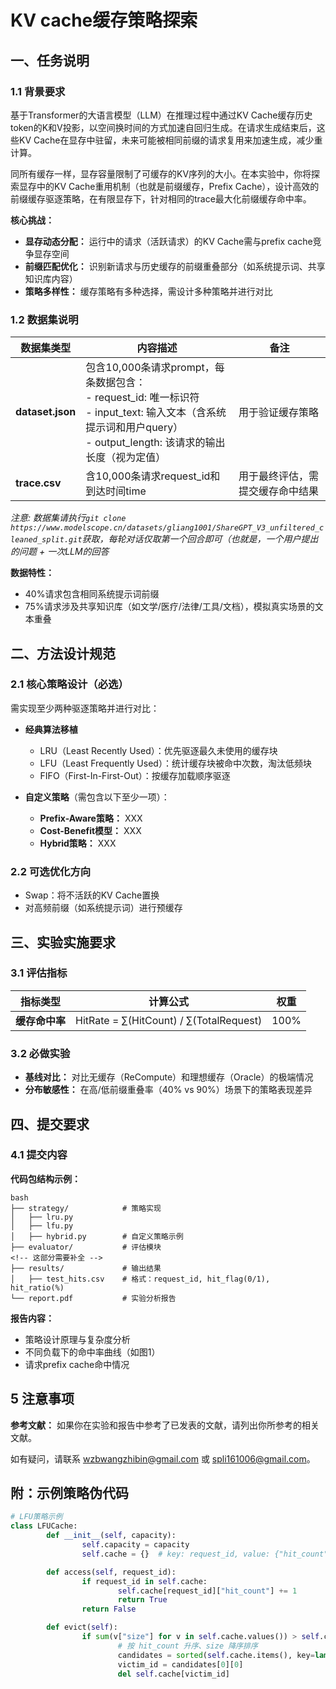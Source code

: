 # KV cache缓存策略探索

## 一、任务说明

### 1.1 背景要求

基于Transformer的大语言模型（LLM）在推理过程中通过KV Cache缓存历史token的K和V投影，以空间换时间的方式加速自回归生成。在请求生成结束后，这些KV Cache在显存中驻留，未来可能被相同前缀的请求复用来加速生成，减少重计算。

同所有缓存一样，显存容量限制了可缓存的KV序列的大小。在本实验中，你将探索显存中的KV Cache重用机制（也就是前缀缓存，Prefix Cache），设计高效的前缀缓存驱逐策略，在有限显存下，针对相同的trace最大化前缀缓存命中率。

**核心挑战：**

- **显存动态分配：** 运行中的请求（活跃请求）的KV Cache需与prefix cache竞争显存空间
- **前缀匹配优化：** 识别新请求与历史缓存的前缀重叠部分（如系统提示词、共享知识库内容）
- **策略多样性：** 缓存策略有多种选择，需设计多种策略并进行对比

### 1.2 数据集说明

| 数据集类型           | 内容描述                                                                                                                                 | 备注                         |
| -------------------- | ---------------------------------------------------------------------------------------------------------------------------------------- | ---------------------------- |
| **dataset.json** | 包含10,000条请求prompt，每条数据包含：<br>- request_id: 唯一标识符<br>- input_text: 输入文本（含系统提示词和用户query）<br>- output_length: 该请求的输出长度（视为定值） | 用于验证缓存策略        |
| **trace.csv**  | 含10,000条请求request_id和到达时间time    | 用于最终评估，需提交缓存命中结果 |

*注意: 数据集请执行`git clone https://www.modelscope.cn/datasets/gliang1001/ShareGPT_V3_unfiltered_cleaned_split.git`获取，每轮对话仅取第一个回合即可（也就是，一个用户提出的问题 + 一次LLM的回答*

**数据特性：**

- 40%请求包含相同系统提示词前缀
- 75%请求涉及共享知识库（如文学/医疗/法律/工具/文档），模拟真实场景的文本重叠

## 二、方法设计规范

### 2.1 核心策略设计（必选）

需实现至少两种驱逐策略并进行对比：

- **经典算法移植**
    - LRU（Least Recently Used）：优先驱逐最久未使用的缓存块
    - LFU（Least Frequently Used）：统计缓存块被命中次数，淘汰低频块
    - FIFO（First-In-First-Out）：按缓存加载顺序驱逐

- **自定义策略**（需包含以下至少一项）：
    - **Prefix-Aware策略：** XXX
    - **Cost-Benefit模型：** XXX
    - **Hybrid策略：** XXX

### 2.2 可选优化方向

- Swap：将不活跃的KV Cache置换
- 对高频前缀（如系统提示词）进行预缓存

## 三、实验实施要求

### 3.1 评估指标

| 指标类型     | 计算公式                                                                                                                      | 权重  |
| ------------ | ----------------------------------------------------------------------------------------------------------------------------- | ----- |
| **缓存命中率**   | HitRate = ∑(HitCount) / ∑(TotalRequest)                                                                                     | 100%   |

<!-- 这里可能需要修改为实际命中长度 -->
### 3.2 必做实验

- **基线对比：** 对比无缓存（ReCompute）和理想缓存（Oracle）的极端情况
- **分布敏感性：** 在高/低前缀重叠率（40% vs 90%）场景下的策略表现差异
<!-- - **消融实验：**  -->

## 四、提交要求

### 4.1 提交内容

**代码包结构示例：**

```
bash
├── strategy/            # 策略实现  
│   ├── lru.py  
│   ├── lfu.py
│   ├── hybrid.py        # 自定义策略示例  
├── evaluator/           # 评估模块  
<!-- 这部分需要补全 -->
├── results/             # 输出结果  
│   ├── test_hits.csv    # 格式：request_id, hit_flag(0/1), hit_ratio(%)  
└── report.pdf           # 实验分析报告
```

**报告内容：**

- 策略设计原理与复杂度分析
- 不同负载下的命中率曲线（如图1）
- 请求prefix cache命中情况

## 5 注意事项

**参考文献：** 如果你在实验和报告中参考了已发表的文献，请列出你所参考的相关文献。

如有疑问，请联系 wzbwangzhibin@gmail.com 或 spli161006@gmail.com。

## 附：示例策略伪代码

```python
# LFU策略示例  
class LFUCache:  
        def __init__(self, capacity):  
                self.capacity = capacity  
                self.cache = {}  # key: request_id, value: {"hit_count": int}  

        def access(self, request_id):  
                if request_id in self.cache:  
                        self.cache[request_id]["hit_count"] += 1  
                        return True  
                return False  

        def evict(self):  
                if sum(v["size"] for v in self.cache.values()) > self.capacity:  
                        # 按 hit_count 升序、size 降序排序  
                        candidates = sorted(self.cache.items(), key=lambda x: (x[1]["hit_count"], -x[1]["size"]))  
                        victim_id = candidates[0][0]  
                        del self.cache[victim_id]
```

